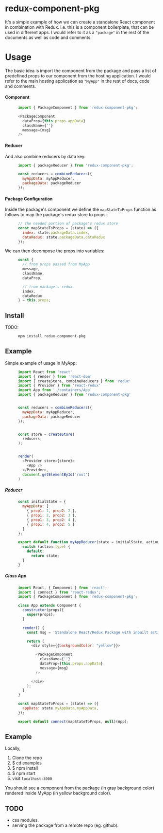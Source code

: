 # redux-component-pkg

It's a simple example of how we can create a standalone React component in combination with Redux. i.e. this is a component boilerplate, that can be used in different apps. I would refer to it as a ```"package"``` in the rest of the documents as well as code and comments.

# Usage
The basic idea is import the component from the package and pass a list of predefined props to our component from the hosting application. I would refer to the main hosting application as ```"MyApp"``` in the rest of docs, code and comments.


#### Component
```js
      import { PackageComponent } from 'redux-component-pkg';

      <PackageComponent
        dataProp={this.props.appData}
        className={''}
        message={msg}
      />

```

#### Reducer
And also combine reducers by data key:

```js
      import { packageReducer } from 'redux-component-pkg';

      const reducers = combineReducers({
        myAppData: myAppReducer,
        packageData: packageReducer
      });

```

#### Package Configuration
Inside the package's component we define the `mapStateToProps` function as follows to map the package's redux store to props:

```js
      // The needed portion of package's redux store
      const mapStateToProps = (state) => ({
        index: state.packageData.index,
        dataRedux: state.packageData.dataRedux
      });
```

We can then decompose the props into variables:

```js
      const {
        // from props passed from MyApp
        message,
        className,
        dataProp,

        // from package's redux
        index,
        dataRedux
      } = this.props;
```


## Install
TODO:
```js
      npm install redux-component-pkg
```

## Example

Simple example of usage in MyApp:

```js
      import React from 'react'
      import { render } from 'react-dom'
      import { createStore, combineReducers } from 'redux'
      import { Provider } from 'react-redux'
      import App from './containers/App'
      import { packageReducer } from 'redux-component-pkg'


      const reducers = combineReducers({
        myAppData: myAppReducer,
        packageData: packageReducer
      });


      const store = createStore(
        reducers,
      );


      render(
        <Provider store={store}>
          <App />
        </Provider>,
        document.getElementById('root')
      )
```
##### Reducer

```js
      const initialState = {
        myAppData: [
          { prop1: 1, prop2: 2 },
          { prop1: 2, prop2: 3 },
          { prop1: 3, prop2: 4 },
          { prop1: 4, prop2: 5 }
        ]
      };

      export default function myAppReducer(state = initialState, action) {
        switch (action.type) {
          default:
            return state;
        }
      }
```

##### Class App
```js
      import React, { Component } from 'react';
      import { connect } from 'react-redux';
      import { PackageComponent } from 'redux-component-pkg';

      class App extends Component {
        constructor(props){
          super(props);
        }

        render() {
          const msg = 'Standalone React/Redux Package with inbuilt actions and reducer';

          return (
            <div style={{backgroundColor: "yellow"}}>

              <PackageComponent
                className={''}
                dataProp={this.props.appData}
                message={msg}
              />

            </div>
          );
        }
      }

      const mapStateToProps = (state) => ({
        appData: state.myAppData.myAppData,
      });

      export default connect(mapStateToProps, null)(App);
```

## Example
Locally,

1. Clone the repo
2. $ cd examples
2. $ npm install
3. $ npm start
4. visit `localhost:3000`

You should see a component from the package (in gray background color) rendered inside MyApp (in yellow background color).

## TODO
- css modules.
- serving the package from a remote repo (eg. github).
